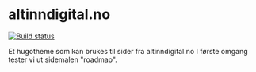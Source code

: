 # altinndigital.no

[![Build status](https://dev.azure.com/brreg/altinndigital.no/_apis/build/status/altinndigital.no-CI?label=altinndigital.no)](https://dev.azure.com/brreg/altinndigital.no/_build/latest?definitionId=-1)

Et hugotheme som kan brukes til sider fra altinndigital.no 
I første omgang tester vi ut sidemalen "roadmap".
